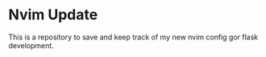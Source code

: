 # Nvim Update

This is a repository to save and keep track of my new nvim config gor flask development.
